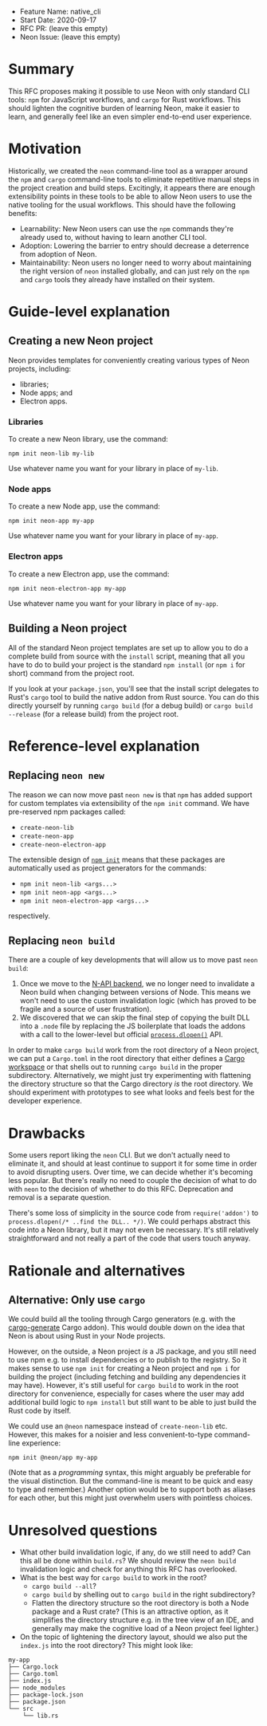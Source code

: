 - Feature Name: native_cli
- Start Date: 2020-09-17
- RFC PR: (leave this empty)
- Neon Issue: (leave this empty)

# Summary
[summary]: #summary

This RFC proposes making it possible to use Neon with only standard CLI tools: `npm` for JavaScript workflows, and `cargo` for Rust workflows. This should lighten the cognitive burden of learning Neon, make it easier to learn, and generally feel like an even simpler end-to-end user experience.

# Motivation
[motivation]: #motivation

Historically, we created the `neon` command-line tool as a wrapper around the `npm` and `cargo` command-line tools to eliminate repetitive manual steps in the project creation and build steps. Excitingly, it appears there are enough extensibility points in these tools to be able to allow Neon users to use the native tooling for the usual workflows. This should have the following benefits:

- Learnability: New Neon users can use the `npm` commands they're already used to, without having to learn another CLI tool.
- Adoption: Lowering the barrier to entry should decrease a deterrence from adoption of Neon.
- Maintainability: Neon users no longer need to worry about maintaining the right version of `neon` installed globally, and can just rely on the `npm` and `cargo` tools they already have installed on their system.

# Guide-level explanation
[guide-level-explanation]: #guide-level-explanation

## Creating a new Neon project

Neon provides templates for conveniently creating various types of Neon projects, including:

- libraries;
- Node apps; and
- Electron apps.

### Libraries

To create a new Neon library, use the command:

```
npm init neon-lib my-lib
```

Use whatever name you want for your library in place of `my-lib`.

### Node apps

To create a new Node app, use the command:

```
npm init neon-app my-app
```

Use whatever name you want for your library in place of `my-app`.

### Electron apps

To create a new Electron app, use the command:

```
npm init neon-electron-app my-app
```

Use whatever name you want for your library in place of `my-app`.

## Building a Neon project

All of the standard Neon project templates are set up to allow you to do a complete build from source with the `install` script, meaning that all you have to do to build your project is the standard `npm install` (or `npm i` for short) command from the project root.

If you look at your `package.json`, you'll see that the install script delegates to Rust's `cargo` tool to build the native addon from Rust source. You can do this directly yourself by running `cargo build` (for a debug build) or `cargo build --release` (for a release build) from the project root.

# Reference-level explanation
[reference-level-explanation]: #reference-level-explanation

## Replacing `neon new`

The reason we can now move past `neon new` is that `npm` has added support for custom templates via extensibility of the `npm init` command. We have pre-reserved npm packages called:

- `create-neon-lib`
- `create-neon-app`
- `create-neon-electron-app`

The extensible design of [`npm init`](https://docs.npmjs.com/cli/init) means that these packages are automatically used as project generators for the commands:

- `npm init neon-lib <args...>`
- `npm init neon-app <args...>`
- `npm init neon-electron-app <args...>`

respectively.

## Replacing `neon build`

There are a couple of key developments that will allow us to move past `neon build`:

1. Once we move to the [N-API backend](https://github.com/neon-bindings/neon/issues/444), we no longer need to invalidate a Neon build when changing between versions of Node. This means we won't need to use the custom invalidation logic (which has proved to be fragile and a source of user frustration).
2. We discovered that we can skip the final step of copying the built DLL into a `.node` file by replacing the JS boilerplate that loads the addons with a call to the lower-level but official [`process.dlopen()`](https://nodejs.org/api/process.html#process_process_dlopen_module_filename_flags) API.

In order to make `cargo build` work from the root directory of a Neon project, we can put a `Cargo.toml` in the root directory that either defines a [Cargo workspace](https://doc.rust-lang.org/book/ch14-03-cargo-workspaces.html) or that shells out to running `cargo build` in the proper subdirectory. Alternatively, we might just try experimenting with flattening the directory structure so that the Cargo directory _is_ the root directory. We should experiment with prototypes to see what looks and feels best for the developer experience.

# Drawbacks
[drawbacks]: #drawbacks

Some users report liking the `neon` CLI. But we don't actually need to eliminate it, and should at least continue to support it for some time in order to avoid disrupting users. Over time, we can decide whether it's becoming less popular. But there's really no need to couple the decision of what to do with `neon` to the decision of whether to do this RFC. Deprecation and removal is a separate question.

There's some loss of simplicity in the source code from `require('addon')` to `process.dlopen(/* ..find the DLL.. */)`. We could perhaps abstract this code into a Neon library, but it may not even be necessary. It's still relatively straightforward and not really a part of the code that users touch anyway.

# Rationale and alternatives
[alternatives]: #alternatives

## Alternative: Only use `cargo`

We could build all the tooling through Cargo generators (e.g. with the [cargo-generate](https://github.com/ashleygwilliams/cargo-generate) Cargo addon). This would double down on the idea that Neon is about using Rust in your Node projects.

However, on the outside, a Neon project _is_ a JS package, and you still need to use npm e.g. to install dependencies or to publish to the registry. So it makes sense to use `npm init` for creating a Neon project and `npm i` for building the project (including fetching and building any dependencies it may have). However, it's still useful for `cargo build` to work in the root directory for convenience, especially for cases where the user may add additional build logic to `npm install` but still want to be able to just build the Rust code by itself.

We could use an `@neon` namespace instead of `create-neon-lib` etc. However, this makes for a noisier and less convenient-to-type command-line experience:
```
npm init @neon/app my-app
```
(Note that as a _programming_ syntax, this might arguably be preferable for the visual distinction. But the command-line is meant to be quick and easy to type and remember.) Another option would be to support both as aliases for each other, but this might just overwhelm users with pointless choices.

# Unresolved questions
[unresolved]: #unresolved-questions

- What other build invalidation logic, if any, do we still need to add? Can this all be done within `build.rs`? We should review the `neon build` invalidation logic and check for anything this RFC has overlooked.
- What is the best way for `cargo build` to work in the root?
  * `cargo build --all`?
  * `cargo build` by shelling out to `cargo build` in the right subdirectory?
  * Flatten the directory structure so the root directory is both a Node package and a Rust crate? (This is an attractive option, as it simplifies the directory structure e.g. in the tree view of an IDE, and generally may make the cognitive load of a Neon project feel lighter.)
- On the topic of lightening the directory layout, should we also put the `index.js` into the root directory? This might look like:
```
my-app
├── Cargo.lock
├── Cargo.toml
├── index.js
├── node_modules
├── package-lock.json
├── package.json
└── src
    └── lib.rs
```

